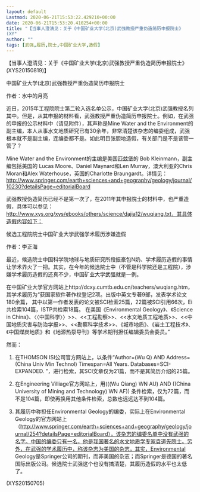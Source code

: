 ```yaml
---
layout: default
Lastmod: 2020-06-21T15:53:22.429210+00:00
date: 2020-06-21T15:53:20.410254+00:00
title: "【当事人澄清见：关于《中国矿业大学(北京)武强教授严重伪造简历申报院士》
(XY"
author: ""
tags: [武强,履历,院士,中国矿业大学,造假]
---
```


【当事人澄清见：关于《中国矿业大学(北京)武强教授严重伪造简历申报院士》(XYS20150819)】

中国矿业大学(北京)武强教授严重伪造简历申报院士

作者：水中的月亮

近日，2015年工程院院士第二轮入选名单公示，中国矿业大学(北京)武强教授名列其中。但是，从其申报的材料看，武强教授严重伪造简历申报院士。例如，在武强的申报的公示材料中（请见附件），其声称是Mine Water and the Environment的副主编，本人从事水文地质研究已有30余年，非常清楚该杂志的编委组成，武强根本就不是副主编，连编委都不是。如此明目张胆地造假，有关部门是不是该管一管了？

Mine Water and the Environment的主编是美国匹兹堡的 Bob Kleinmann，副主编包括美国的 Lucas Moore、Daniel Maynard和Len Murray，澳大利亚的Chris Moran和Alex Waterhouse，英国的Charlotte Braungardt。详情见：http://www.springer.com/earth+sciences+and+geography/geology/journal/10230?detailsPage=editorialBoard

武强教授伪造简历已经不是第一次了，在2011年其申报院士的材料中，也严重造假，具体可以参见：http://www.xys.org/xys/ebooks/others/science/dajia12/wuqiang.txt，其具体造假内容如下：

候选工程院院士中国矿业大学武强学术履历涉嫌造假

作者：李正海

最近，候选院士中国科学院地球与地质研究所段振豪包N奶、学术履历造假的事情让学术界火了一把。其实，在今年的候选院士中（不管是科学院还是工程院），涉嫌学术履历造假的还真不少，中国矿业大学武强就是一例。

在中国矿业大学官方网站上http://dcxy.cumtb.edu.cn/teachers/wuqiang.htm，其学术履历为“获国家软件著作权登记2项。出版中英文专著9部，发表学术论文180余篇， 其中以第一作者发表的论文被SCI检索25篇，22篇被SCI引用66次，Ei共检索104篇，ISTP共检索18篇。  在美国《Environmental Geology》、《Science in China》、〈〈中国科学〉〉>>、<<工程勘察>>、<<水文地质工程地质>>、<<中国地质灾害与防治学报>>、<<勘察科学技术>>、《城市地质》、《岩土工程技术》、《中国煤炭地质》和《地源热泵导刊》等学术期刊担任编辑委员会委员。”

然而：

1. 在THOMSON ISI公司官方网站上，以条件“Author=(Wu Q) AND Address=(China Univ Min Technol) Timespan=All Years. Databases=SCI-EXPANDED. ”，进行检索，其SCI文章仅为21篇，而不是其简历介绍的25篇。

2. 在Engineering Villiage官方网站上，用(((Wu Qiang) WN AU) AND ((China University of Mining and Technology) WN AF)) 条件检索，仅为72篇，而不是104篇，即使再换用其他条件检索，总数也远远达不到104篇。

3. 其履历中称担任Environmental Geology的编委，实际上在Environmental Geology的官方网站上（http://www.springer.com/earth+sciences+and+geography/geology/journal/254?detailsPage=editorialBoard），该杂志的编委名单中没有武强的名字。中国的编委只有一名，他是我国著名的水文地质学专家袁道先院士。另外，在武强的学术履历中，称该杂志为美国的杂志，其实，Environmental Geology是Springer公司的期刊，而非美国的杂志；而Springer是德国的著名国际出版公司。候选院士武强这个也没有搞清楚，其履历造假的水平也太低了。

(XYS20150705)

